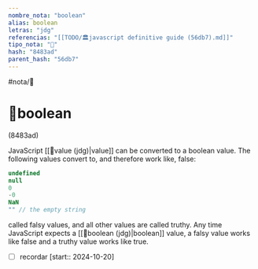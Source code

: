 ```yaml
---
nombre_nota: "boolean"
alias: boolean
letras: "jdg"
referencias: "[[TODO/🏛️javascript definitive guide (56db7).md]]"
tipo_nota: "📑"
hash: "8483ad"
parent_hash: "56db7"
---
```


#nota/📑

# 📑boolean
<div class="hash">(8483ad)</div>


JavaScript [[📑value (jdg)|value]] can be converted to a boolean value. The following values convert to, and therefore work like, false:



```javascript
undefined
null
0
-0
NaN
"" // the empty string
```

called falsy values, and all other values are called truthy. Any time JavaScript expects a [[📑boolean (jdg)|boolean]] value, a falsy value works like false and a truthy value works like true.


- [ ] recordar  [start:: 2024-10-20]
